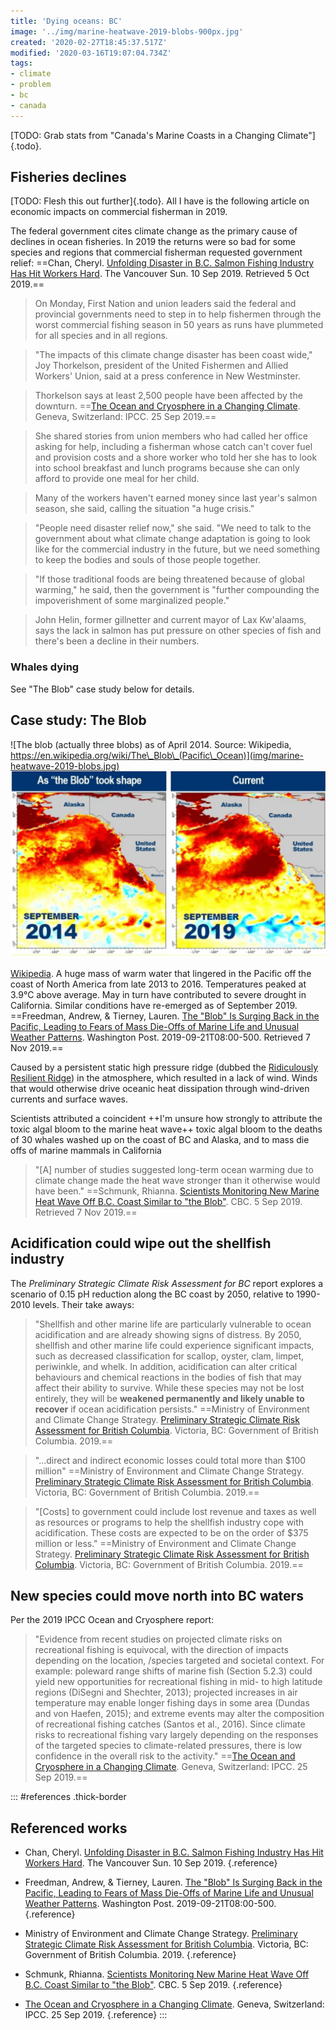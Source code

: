 ```yaml
---
title: 'Dying oceans: BC'
image: '../img/marine-heatwave-2019-blobs-900px.jpg'
created: '2020-02-27T18:45:37.517Z'
modified: '2020-03-16T19:07:04.734Z'
tags:
- climate
- problem
- bc
- canada
---
```



[TODO: Grab stats from "Canada's Marine Coasts in a Changing Climate"]{.todo}.

## Fisheries declines

[TODO: Flesh this out further]{.todo}. All I have is the following article on economic impacts on commercial fisherman in 2019.

The federal government cites climate change as the primary cause of declines in ocean fisheries. In 2019 the returns were so bad for some species and regions that commercial fisherman requested government relief: ==Chan, Cheryl. [Unfolding Disaster in B.C. Salmon Fishing Industry Has Hit Workers Hard](https://vancouversun.com/business/local-business/advocates-sound-alarm-on-unfolding-disaster-in-b-c-salmon-fishing-industry). The Vancouver Sun. 10 Sep 2019. Retrieved 5 Oct 2019.==

> On Monday, First Nation and union leaders said the federal and provincial governments need to step in to help fishermen through the worst commercial fishing season in 50 years as runs have plummeted for all species and in all regions.

> "The impacts of this climate change disaster has been coast wide," Joy Thorkelson, president of the United Fishermen and Allied Workers' Union, said at a press conference in New Westminster.

> Thorkelson says at least 2,500 people have been affected by the downturn. ==[The Ocean and Cryosphere in a Changing Climate](https://www.ipcc.ch/srocc/home/). Geneva, Switzerland: IPCC. 25 Sep 2019.==

> She shared stories from union members who had called her office asking for help, including a fisherman whose catch can't cover fuel and provision costs and a shore worker who told her she has to look into school breakfast and lunch programs because she can only afford to provide one meal for her child.

> Many of the workers haven't earned money since last year's salmon season, she said, calling the situation "a huge crisis."

> "People need disaster relief now," she said. "We need to talk to the government about what climate change adaptation is going to look like for the commercial industry in the future, but we need something to keep the bodies and souls of those people together.

> "If those traditional foods are being threatened because of global warming," he said, then the government is "further compounding the impoverishment of some marginalized people."

> John Helin, former gillnetter and current mayor of Lax Kw'alaams, says the lack in salmon has put pressure on other species of fish and there's been a decline in their numbers.

### Whales dying

See "The Blob" case study below for details.

## Case study: The Blob

![The blob (actually three blobs) as of April 2014. Source: Wikipedia, https://en.wikipedia.org/wiki/The\_Blob\_(Pacific\_Ocean)](img/marine-heatwave-2019-blobs.jpg) ![Sea surface temperature anomaly maps from 2014 and 2019. Source: National Oceanic and Atmospheric Administration](img/marine-heatwave-2019-the-blob.png)

[Wikipedia](https://en.wikipedia.org/wiki/The_Blob_(Pacific_Ocean)). A huge mass of warm water that lingered in the Pacific off the coast of North America from late 2013 to 2016. Temperatures peaked at 3.9°C above average. May in turn have contributed to severe drought in California. Similar conditions have re-emerged as of September 2019. ==Freedman, Andrew, & Tierney, Lauren. [The "Blob" Is Surging Back in the Pacific, Leading to Fears of Mass Die-Offs of Marine Life and Unusual Weather Patterns](https://www.washingtonpost.com/weather/2019/09/21/blob-is-surging-back-pacific-leading-fears-mass-die-offs-marine-life-unusual-weather-patterns/). Washington Post. 2019-09-21T08:00-500. Retrieved 7 Nov 2019.==

Caused by a persistent static high pressure ridge (dubbed the [Ridiculously Resilient Ridge](https://en.wikipedia.org/wiki/Ridiculously_Resilient_Ridge)) in the atmosphere, which resulted in a lack of wind. Winds that would otherwise drive oceanic heat dissipation through wind-driven currents and surface waves.

Scientists attributed a coincident ++I'm unsure how strongly to attribute the toxic algal bloom to the marine heat wave++ toxic algal bloom to the deaths of 30 whales washed up on the coast of BC and Alaska, and to mass die offs of marine mammals in California

> "\[A\] number of studies suggested long-term ocean warming due to climate change made the heat wave stronger than it otherwise would have been." ==Schmunk, Rhianna. [Scientists Monitoring New Marine Heat Wave Off B.C. Coast Similar to "the Blob"](https://www.cbc.ca/news/canada/british-columbia/marine-heatwave-2019-the-blob-1.5271870). CBC. 5 Sep 2019. Retrieved 7 Nov 2019.==

## Acidification could wipe out the shellfish industry

The *Preliminary Strategic Climate Risk Assessment for BC* report explores a scenario of 0.15 pH reduction along the BC coast by 2050, relative to 1990-2010 levels. Their take aways:

> "Shellfish and other marine life are particularly vulnerable to ocean acidification and are already showing signs of distress. By 2050, shellfish and other marine life could experience significant impacts, such as decreased classification for scallop, oyster, clam, limpet, periwinkle, and whelk. In addition, acidification can alter critical behaviours and chemical reactions in the bodies of fish that may affect their ability to survive. While these species may not be lost entirely, they will be **weakened permanently and likely unable to recover** if ocean acidification persists." ==Ministry of Environment and Climate Change Strategy. [Preliminary Strategic Climate Risk Assessment for British Columbia](https://www2.gov.bc.ca/gov/content/environment/climate-change/adaptation/risk-%20assessment). Victoria, BC: Government of British Columbia. 2019.==

> "...direct and indirect economic losses could total more than \$100 million" ==Ministry of Environment and Climate Change Strategy. [Preliminary Strategic Climate Risk Assessment for British Columbia](https://www2.gov.bc.ca/gov/content/environment/climate-change/adaptation/risk-%20assessment). Victoria, BC: Government of British Columbia. 2019.==

> "\[Costs\] to government could include lost revenue and taxes as well as resources or programs to help the shellfish industry cope with acidification. These costs are expected to be on the order of \$375 million or less." ==Ministry of Environment and Climate Change Strategy. [Preliminary Strategic Climate Risk Assessment for British Columbia](https://www2.gov.bc.ca/gov/content/environment/climate-change/adaptation/risk-%20assessment). Victoria, BC: Government of British Columbia. 2019.==

## New species could move north into BC waters

Per the 2019 IPCC Ocean and Cryosphere report:

> "Evidence from recent studies on projected climate risks on recreational fishing is equivocal, with the direction of impacts depending on the location, /species targeted and societal context. For example: poleward range shifts of marine fish (Section 5.2.3) could yield new opportunities for recreational fishing in mid- to high latitude regions (DiSegni and Shechter, 2013); projected increases in air temperature may enable longer fishing days in some area (Dundas and von Haefen, 2015); and extreme events may alter the composition of recreational fishing catches (Santos et al., 2016). Since climate risks to recreational fishing vary largely depending on the responses of the targeted species to climate-related pressures, there is low confidence in the overall risk to the activity." ==[The Ocean and Cryosphere in a Changing Climate](https://www.ipcc.ch/srocc/home/). Geneva, Switzerland: IPCC. 25 Sep 2019.==

::: #references .thick-border

## Referenced works

* Chan, Cheryl. [Unfolding Disaster in B.C. Salmon Fishing Industry Has Hit Workers Hard](https://vancouversun.com/business/local-business/advocates-sound-alarm-on-unfolding-disaster-in-b-c-salmon-fishing-industry). The Vancouver Sun. 10 Sep 2019. {.reference}

* Freedman, Andrew, & Tierney, Lauren. [The "Blob" Is Surging Back in the Pacific, Leading to Fears of Mass Die-Offs of Marine Life and Unusual Weather Patterns](https://www.washingtonpost.com/weather/2019/09/21/blob-is-surging-back-pacific-leading-fears-mass-die-offs-marine-life-unusual-weather-patterns/). Washington Post. 2019-09-21T08:00-500. {.reference}

* Ministry of Environment and Climate Change Strategy. [Preliminary Strategic Climate Risk Assessment for British Columbia](https://www2.gov.bc.ca/gov/content/environment/climate-change/adaptation/risk-%20assessment). Victoria, BC: Government of British Columbia. 2019. {.reference}

* Schmunk, Rhianna. [Scientists Monitoring New Marine Heat Wave Off B.C. Coast Similar to "the Blob"](https://www.cbc.ca/news/canada/british-columbia/marine-heatwave-2019-the-blob-1.5271870). CBC. 5 Sep 2019. {.reference}

* [The Ocean and Cryosphere in a Changing Climate](https://www.ipcc.ch/srocc/home/). Geneva, Switzerland: IPCC. 25 Sep 2019. {.reference}
:::
